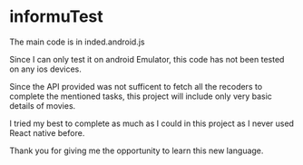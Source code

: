 # informuTest

The main code is in inded.android.js

Since I can only test it on android Emulator, this code has not been tested on any ios devices. 

Since the API provided was not sufficent to fetch all the recoders to complete the mentioned tasks, this project will include only very basic details of movies.

I tried my best to complete as much as I could in this project as I never used React native before.

Thank you for giving me the opportunity to learn this new language. 
